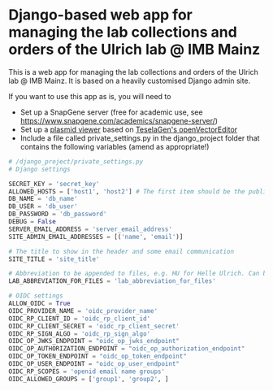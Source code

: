 # Django-based web app for managing the lab collections and orders of the Ulrich lab @ IMB Mainz

This is a web app for managing the lab collections and 
orders of the Ulrich lab @ IMB Mainz. It is based on a heavily customised Django admin site.

If you want to use this app as is, you will need to

* Set up a SnapGene server (free for academic use, see <https://www.snapgene.com/academics/snapgene-server/>)
* Set up a [plasmid viewer](https://github.com/helle-ulrich-lab/ove-plasmid-viewer) based on [TeselaGen's openVectorEditor](https://github.com/TeselaGen/openVectorEditor)
* Include a file called private_settings.py in the django_project folder that contains the following variables (amend as appropriate!)

```python
# /django_project/private_settings.py
# Django settings

SECRET_KEY = 'secret_key'
ALLOWED_HOSTS = ['host1', 'host2'] # The first item should be the publicly accessible domain 
DB_NAME = 'db_name'
DB_USER = 'db_user'
DB_PASSWORD = 'db_password'
DEBUG = False
SERVER_EMAIL_ADDRESS = 'server_email_address'
SITE_ADMIN_EMAIL_ADDRESSES = [('name', 'email')]

# The title to show in the header and some email communication
SITE_TITLE = 'site_title'

# Abbreviation to be appended to files, e.g. HU for Helle Ulrich. Can be empty, like so ''
LAB_ABBREVIATION_FOR_FILES = 'lab_abbreviation_for_files'

# OIDC settings
ALLOW_OIDC = True
OIDC_PROVIDER_NAME = 'oidc_provider_name'
OIDC_RP_CLIENT_ID = 'oidc_rp_client_id'
OIDC_RP_CLIENT_SECRET = 'oidc_rp_client_secret'
OIDC_RP_SIGN_ALGO = 'oidc_rp_sign_algo'
OIDC_OP_JWKS_ENDPOINT = "oidc_op_jwks_endpoint"
OIDC_OP_AUTHORIZATION_ENDPOINT = "oidc_op_authorization_endpoint"
OIDC_OP_TOKEN_ENDPOINT = "oidc_op_token_endpoint"
OIDC_OP_USER_ENDPOINT = "oidc_op_user_endpoint"
OIDC_RP_SCOPES = 'openid email name groups'
OIDC_ALLOWED_GROUPS = ['group1', 'group2', ]
```